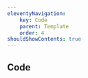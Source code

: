 ```yaml
---
eleventyNavigation:
    key: Code
    parent: Template
    order: 4
shouldShowContents: true
---
```


## Code
